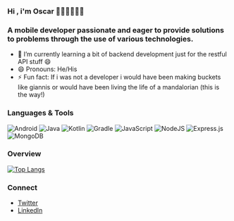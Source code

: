 ### Hi , i'm Oscar 👋🏾👋🏽👋🏽

### A mobile developer passionate and eager to provide solutions to problems through the use of various technologies.

- 🌱 I’m currently learning a bit of backend development just for the restful API stuff 😄
- 😄 Pronouns: He/His
- ⚡ Fun fact: If i was not a developer i would have been making buckets like giannis or would have been living the life of a mandalorian (this is the way!)

### Languages & Tools
![Android](https://img.shields.io/badge/Android-3DDC84?style=for-the-badge&logo=android&logoColor=white)
![Java](https://img.shields.io/badge/java-%23ED8B00.svg?style=for-the-badge&logo=java&logoColor=white)
![Kotlin](https://img.shields.io/badge/kotlin-%230095D5.svg?style=for-the-badge&logo=kotlin&logoColor=white)
![Gradle](https://img.shields.io/badge/Gradle-02303A.svg?style=for-the-badge&logo=Gradle&logoColor=white)
![JavaScript](https://img.shields.io/badge/javascript-%23323330.svg?style=for-the-badge&logo=javascript&logoColor=%23F7DF1E)
![NodeJS](https://img.shields.io/badge/node.js-6DA55F?style=for-the-badge&logo=node.js&logoColor=white)
![Express.js](https://img.shields.io/badge/express.js-%23404d59.svg?style=for-the-badge&logo=express&logoColor=%2361DAFB)
![MongoDB](https://img.shields.io/badge/MongoDB-%234ea94b.svg?style=for-the-badge&logo=mongodb&logoColor=white)

### Overview
[![Top Langs](https://github-readme-stats.vercel.app/api/top-langs/?username=oscarnipps&layout=compact)](https://github.com/oscarnipps/github-readme-stats)

### Connect
- [Twitter](https://twitter.com/oscar_ekesiobi)
- [LinkedIn](https://www.linkedin.com/in/oscar-ekesiobi/)


